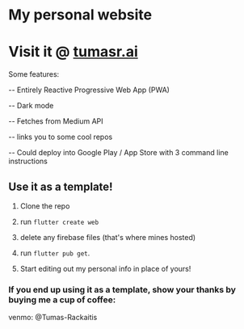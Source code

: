 # My personal website

# Visit it @ [tumasr.ai](tumasr.ai)

Some features:

-- Entirely Reactive Progressive Web App (PWA)

-- Dark mode

-- Fetches from Medium API

-- links you to some cool repos

-- Could deploy into Google Play / App Store with 3 command line instructions

## Use it as a template!

1. Clone the repo

2. run ``flutter create web``

3. delete any firebase files (that's where mines hosted)

4. run ``flutter pub get``.

5. Start editing out my personal info in place of yours!

### If you end up using it as a template, show your thanks by buying me a cup of coffee:
venmo: @Tumas-Rackaitis
